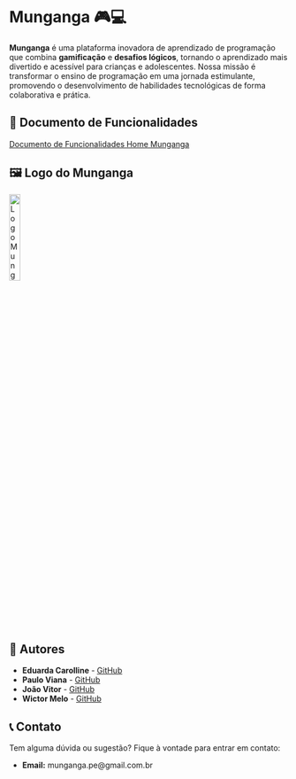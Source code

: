 <!DOCTYPE html>
<html lang="pt-BR">
<body>
    <h1>Munganga 🎮💻</h1>
    <p>
        <strong>Munganga</strong> é uma plataforma inovadora de aprendizado de programação que combina <strong>gamificação</strong> e <strong>desafios lógicos</strong>, tornando o aprendizado mais divertido e acessível para crianças e adolescentes. Nossa missão é transformar o ensino de programação em uma jornada estimulante, promovendo o desenvolvimento de habilidades tecnológicas de forma colaborativa e prática.
    </p>

  <h2>🌟 Documento de Funcionalidades</h2>
    <a  href="https://docs.google.com/document/d/1XpsskEMan1IZ6O3x9lQCW6T2c46qj5yboJko51ZjC84/edit?usp=sharing">Documento de Funcionalidades Home Munganga</a>

  <h2>🖼️ Logo do Munganga</h2>
    <img src="https://github.com/user-attachments/assets/d94bf612-a9fa-4ee6-bbf7-c043604736ca" width="20%" alt="Logo Munganga">

  <h2>👥 Autores</h2>
    <ul>
        <li><strong>Eduarda Carolline</strong> - <a href="https://github.com/seu-usuario">GitHub</a></li>
        <li><strong>Paulo Viana</strong> - <a href="https://github.com/ViniciusInCode">GitHub</a></li>
        <li><strong>João Vitor</strong> - <a href="https://github.com/seu-usuario">GitHub</a></li>
        <li><strong>Wictor Melo</strong> - <a href="https://github.com/Wictor0">GitHub</a></li>
    </ul>

  <h2>📞 Contato</h2>
    <p>Tem alguma dúvida ou sugestão? Fique à vontade para entrar em contato:</p>
    <ul>
        <!-- <li><strong>Instagram:</strong> @mungangape</li> -->
        <li><strong>Email:</strong> munganga.pe@gmail.com.br</li>
        <!-- <li><strong>Website:</strong> <a href="http://www.munganga.com.br">www.munganga.com.br</a></li> -->
    </ul>
</body>
</html>

